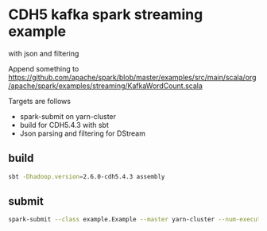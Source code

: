 # CDH5 kafka spark streaming example
with json and filtering

Append something to https://github.com/apache/spark/blob/master/examples/src/main/scala/org/apache/spark/examples/streaming/KafkaWordCount.scala

Targets are follows
- spark-submit on yarn-cluster
- build for CDH5.4.3 with sbt
- Json parsing and filtering for DStream

## build
~~~bash
sbt -Dhadoop.version=2.6.0-cdh5.4.3 assembly
~~~
## submit
~~~bash
spark-submit --class example.Example --master yarn-cluster --num-executors 2 --driver-memory 2g --executor-memory 1g --executor-cores 1 ${EXAMPLE_PATH}/example.jar zk-quorum-host:3181 group1 topic1 1 /tmp/output
~~~
